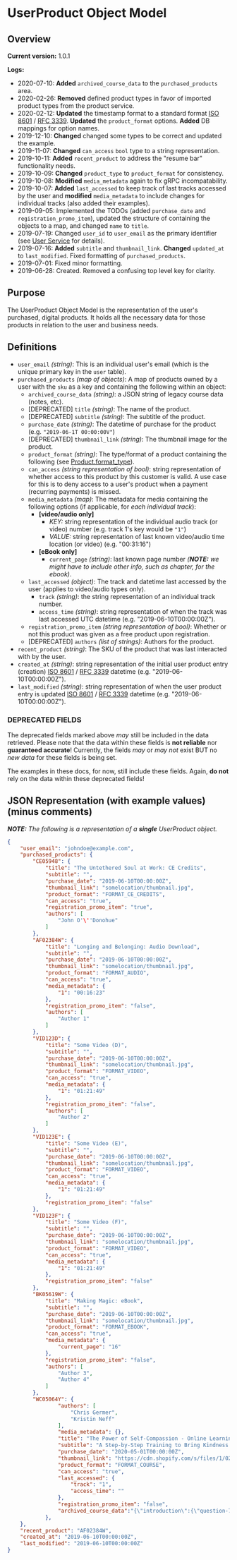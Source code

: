 # UserProduct Object Model

## Overview

**Current version:** 1.0.1

**Logs:**

- 2020-07-10: **Added** `archived_course_data` to the `purchased_products` area.
- 2020-02-26: **Removed** defined product types in favor of imported product types from the product service.
- 2020-02-12: **Updated** the timestamp format to a standard format [ISO 8601](https://en.wikipedia.org/wiki/ISO_8601) / [RFC 3339](https://tools.ietf.org/html/rfc3339). **Updated** the `product_format` options. **Added** DB mappings for option names.
- 2019-12-10: **Changed** changed some types to be correct and updated the example.
- 2019-11-07: **Changed** `can_access` `bool` type to a string representation.
- 2019-10-11: **Added** `recent_product` to address the "resume bar" functionality needs.
- 2019-10-09: **Changed** `product_type` to `product_format` for consistency.
- 2019-10-08: **Modified** `media_metadata` again to fix gRPC incompatability.
- 2019-10-07: **Added** `last_accessed` to keep track of last tracks accessed by the user and **modified** `media_metadata` to include changes for individual tracks (also added their examples).
- 2019-09-05: Implemented the TODOs (added `purchase_date` and `registration_promo_item`), updated the structure of containing the objects to a map, and changed `name` to `title`.
- 2019-07-19: Changed `user_id` to `user_email` as the primary identifier (see [User Service](https://github.com/stdev/ch-user-service/blob/develop/user/User.md) for details).
- 2019-07-16: **Added** `subtitle` and `thumbnail_link`. **Changed** `updated_at` to `last_modified`. Fixed formatting of `purchased_products`.
- 2019-07-01: Fixed minor formatting.
- 2019-06-28: Created. Removed a confusing top level key for clarity.

## Purpose

The UserProduct Object Model is the representation of the user's purchased, digital products. It holds all the necessary data for those products in relation to the user and business needs.

## Definitions

- `user_email` _(string)_: This is an individual user's email (which is the unique primary key in the `user` table).
- `purchased_products` _(map of objects)_: A map of products owned by a user with the `sku` as a key and containing the following within an object:
	- `archived_course_data` _(string)_: a JSON string of legacy course data (notes, etc).
	- [DEPRECATED] `title` _(string)_: The name of the product.
	- [DEPRECATED] `subtitle` _(string)_: The subtitle of the product.
	- `purchase_date` _(string)_: The datetime of purchase for the product (e.g. `"2019-06-1T 00:00:00V"`)
	- [DEPRECATED] `thumbnail_link` _(string)_: The thumbnail image for the product.
	- `product_format` _(string)_: The type/format of a product containing the following (see [Product.format_type](Product.md)).
	- `can_access` _(string representation of bool)_: string representation of whether access to this product by this customer is valid. A use case for this is to deny access to a user's product when a payment (recurring payments) is missed.
	- `media_metadata` _(map)_: The metadata for media containing the following options (if applicable, for _each individual track_):
		- **[video/audio only]**
			- *KEY:* string representation of the individual audio track (or video) number (e.g. track 1's key would be `"1"`)
			- *VALUE:* string representation of last known video/audio time location (or video) (e.g. "00:31:16")
		- **[eBook only]**
			- `current_page` _(string)_:  last known page number _(**NOTE:** we might have to include other info, such as chapter, for the ebook)_.
	- `last_accessed` _(object)_: The track and datetime last accessed by the user (applies to video/audio types only).
		- `track` _(string)_: the string representation of an individual track number.
		- `access_time` _(string)_: string representation of when the track was last accessed UTC datetime (e.g. "2019-06-10T00:00:00Z").
	- `registration_promo_item` _(string representation of bool)_: Whether or not this product was given as a free product upon registration.
	- [DEPRECATED] `authors` _(list of strings)_: Authors for the product.
- `recent_product` _(string)_: The SKU of the product that was last interacted with by the user.
- `created_at` _(string)_: string representation of the initial user product entry (creation) [ISO 8601](https://en.wikipedia.org/wiki/ISO_8601) / [RFC 3339](https://tools.ietf.org/html/rfc3339) datetime (e.g. "2019-06-10T00:00:00Z").
- `last_modified` _(string)_: string representation of when the user product entry is updated [ISO 8601](https://en.wikipedia.org/wiki/ISO_8601) / [RFC 3339](https://tools.ietf.org/html/rfc3339) datetime (e.g. "2019-06-10T00:00:00Z").

### DEPRECATED FIELDS

The deprecated fields marked above _may_ still be included in the data retrieved. Please note that the data within these fields is **not reliable** nor **guaranteed accurate**! Currently, the fields _may_ or _may not_ exist BUT no _new data_ for these fields is being set.

The examples in these docs, for now, still include these fields. Again, **do not** rely on the data within these deprecated fields!

## JSON Representation (with example values) (minus comments)

_**NOTE:** The following is a representation of a **single** UserProduct object._
```json
{
	"user_email": "johndoe@example.com",
	"purchased_products": {
		"CE05948": {
            "title": "The Untethered Soul at Work: CE Credits",
            "subtitle": "",
            "purchase_date": "2019-06-10T00:00:00Z",
            "thumbnail_link": "somelocation/thumbnail.jpg",
            "product_format": "FORMAT_CE_CREDITS",
            "can_access": "true",
            "registration_promo_item": "true",
            "authors": [
                "John O'\''Donohue"
            ]
        },
		"AF02384W": {
            "title": "Longing and Belonging: Audio Download",
            "subtitle": "",
            "purchase_date": "2019-06-10T00:00:00Z",
            "thumbnail_link": "somelocation/thumbnail.jpg",
            "product_format": "FORMAT_AUDIO",
            "can_access": "true",
            "media_metadata": {
                "1": "00:16:23"
            },
            "registration_promo_item": "false",
            "authors": [
                "Author 1"
            ]
        },
        "VID123D": {
            "title": "Some Video (D)",
            "subtitle": "",
            "purchase_date": "2019-06-10T00:00:00Z",
            "thumbnail_link": "somelocation/thumbnail.jpg",
            "product_format": "FORMAT_VIDEO",
            "can_access": "true",
            "media_metadata": {
                "1": "01:21:49"
            },
            "registration_promo_item": "false",
            "authors": [
                "Author 2"
            ]
        },
        "VID123E": {
            "title": "Some Video (E)",
            "subtitle": "",
            "purchase_date": "2019-06-10T00:00:00Z",
            "thumbnail_link": "somelocation/thumbnail.jpg",
            "product_format": "FORMAT_VIDEO",
            "can_access": "true",
            "media_metadata": {
                "1": "01:21:49"
            },
            "registration_promo_item": "false"
        },
        "VID123F": {
            "title": "Some Video (F)",
            "subtitle": "",
            "purchase_date": "2019-06-10T00:00:00Z",
            "thumbnail_link": "somelocation/thumbnail.jpg",
            "product_format": "FORMAT_VIDEO",
            "can_access": "true",
            "media_metadata": {
                "1": "01:21:49"
            },
            "registration_promo_item": "false"
        },
        "BK05619W": {
            "title": "Making Magic: eBook",
            "subtitle": "",
            "purchase_date": "2019-06-10T00:00:00Z",
            "thumbnail_link": "somelocation/thumbnail.jpg",
            "product_format": "FORMAT_EBOOK",
            "can_access": "true",
            "media_metadata": {
                "current_page": "16"
            },
            "registration_promo_item": "false",
            "authors": [
                "Author 3",
                "Author 4"
            ]
        },
        "WC05064Y": {
                "authors": [
                    "Chris Germer",
                    "Kristin Neff"
                ],
                "media_metadata": {},
                "title": "The Power of Self-Compassion - Online Learning",
                "subtitle": "A Step-by-Step Training to Bring Kindness and Inner Strength to Any Moment of Your Life",
                "purchase_date": "2020-05-01T00:00:00Z",
                "thumbnail_link": "https://cdn.shopify.com/s/files/1/0253/2822/2307/products/PSC-shop.png?v=1590015402",
                "product_format": "FORMAT_COURSE",
                "can_access": "true",
                "last_accessed": {
                    "track": "1",
                    "access_time": ""
                },
                "registration_promo_item": "false",
                "archived_course_data":"{\"introduction\":{\"question-771\":{\"question\":\" What is your greatest wish for yourself after completing \<em\>The Power of Self-Compassion?\</em\>,\"},\"question-772\":{\"question\":\" What drew you to signing up for \<em\>The Power of Self-Compassion?\</em\>,\"},\"question-780\":{\"question\":\" Self-Judgment:,\"},\"question-781\":{\"question\":\" Common Humanity:,\"},\"question-782\":{\"question\":\" Isolation:,\"},\"question-783\":{\"question\":\" Mindfulness:,\"},\"question-784\":{\"question\":\" Over-Identification:,\"},\"question-785\":{\"question\":\" Overall Score:\"},\"question-789\":{\"question\":\" Self-Kindness:,\"},\"question-808\":{\"question\":\" What would your life look like if you were more self-compassionate?,\"}},\"journal\":{\"session 1\":{\"page 1\":{\"comment 1\":[\"This is a note on session 1. Hello world.\",\"1527018973\"]}},\"session 2\":{\"page 1\":{\"comment 2\":[\"session 2 entry\",\"1527019015\"]}}},\"workbook\":{\"1: What Is Self-Compassion?\":{\"question-1179\":{\"answer\":\"sldkfj sdlkfj kldf\",\"question\":\" Think about how you typically treat a good friend when they are struggling.  What types of things do you say, what is your tone of voice, and what is your stance toward your friend?,\"},\"question-1180\":{\"answer\":\"sdlfk sdlkfj slkdfj ksldfj d\",\"question\":\" Think about how you typically treat yourself when you are struggling? What types of things do you say, what is your tone of voice, and what is your stance toward yourself?,\"},\"question-1181\":{\"answer\":\"dsf sdf sdf sf sf\",\"question\":\" Do you notice any patterns of difference between how you treat yourself and how you treat your friends in moments of struggle?,\"},\"question-726\":{\"question\":\" Sometimes it takes a while to find a touch that feels comfortable, but once you find one it’s one of the easiest and quickest ways to give yourself compassion in a moment of emotional struggle. Were you able to find a soothing touch that felt supportive and comforting? If not, would you be willing to continue that exploration?,\"},\"question-727\":{\"question\":\" What was the self-compassion break like for you?,\"},\"question-728\":{\"question\":\" Did you notice anything after saying the first phase, “This is a moment of suffering”? Any shifts?,\"},\"question-729\":{\"question\":\" How about the second phrase, which reminded you that situations like this were part of being human? Was there a change for you?,\"},\"question-730\":{\"question\":\" How did it go after the third phrase when you were invited to be kind to yourself? Were you able to speak heart to heart with a friend? What was it like to say the same words to yourself? Was it easier? Was it more difficult?\"}},\"2: The Foundation of Mindfulness\":{\"question-717\":{\"question\":\" If you are familiar with breath meditation, how was it to bring affection and appreciation into the practice, to allow yourself to be soothed by your own breath? Were you able to\<em\> be\</em\> the breath?,\"},\"question-718\":{\"question\":\" Did you notice that your attention increased when you \<em\>enjoyed\</em\> the breath?,\"},\"question-719\":{\"question\":\" Could you feel the difference between “being”—being held by the breath—and “doing”—trying to keep your attention with the breath?,\"},\"question-720\":{\"question\":\" Write down any additional comments or observations you experienced during the Affectionate Breathing Meditation.,\"},\"question-721\":{\"question\":\" Write down a current situation in your life where you feel that resisting the reality of something painful is causing you unnecessary suffering, and may actually be making things worse than they need to be (e.g., procrastinating on a big project, resenting something about your current job, harboring anger toward your neighbor’s barking dog).,\"},\"question-722\":{\"question\":\" How do you know that you are resisting? Is there any discomfort in the body or the mind? Can you describe it?,\"},\"question-723\":{\"question\":\" What are the consequences of resisting? For example, how might your life be easier if you stopped resisting or resisted a little less?,\"},\"question-724\":{\"question\":\" Can you see that resistance might be serving you in some way? Perhaps resistance is helping you not to feel certain feelings? If difficult feelings arise, please be kind to yourself. Honor your resistance, knowing that it allows you to function in the world.,\"},\"question-725\":{\"question\":\" Now, please consider how mindfulness or self-compassion might help lessen your resistance in this situation. Might validating the pain (“This is tough”) and letting it into your life (“opening the hand of fear”) make things easier or more difficult? Or would offering yourself a little forgiveness (“It’s not your fault”) or understanding (“This is how people feel in these situations”) bring some relief?,\"},\"question-767\":{\"question\":\" During the Informal Practice: Soles of the Feet, what did you notice when you anchored your attention in your feet? What did you not notice?,\"},\"question-768\":{\"question\":\" How did anchoring your attention in your feet impact your mental and emotional state?,\"},\"question-769\":{\"question\":\" How might you actually use this in your daily life (e.g., walking to your car, at the grocery store, cleaning the house)?\"},\"question-770\":{\"question\":\" What did you notice during the Affectionate Breathing Meditation? What did you feel? How are you feeling now?,\"}},\"3: Lovingkindness\":{\"question-1216\":{\"question\":\" What do I need?,\"},\"question-1217\":{\"question\":\" How might I phrase my need as a wish for myself?,\"},\"question-1218\":{\"question\":\" What do I need to hear from others?,\"},\"question-1219\":{\"question\":\" How might I phrase what I need to hear as a wish for myself?,\"},\"question-1220\":{\"question\":\" Select one to three words or phrases that you would like to use in lovingkindness meditation.,\"},\"question-760\":{\"question\":\" Were you able to settle on a loved one? How did that feel for you?,\"},\"question-761\":{\"question\":\" Were there any challenging aspects to this meditation for you? Could you hold \<em\>those\</em\> in compassion?,\"},\"question-762\":{\"question\":\" Did you find that the phrases weren’t really evoking feelings of lovingkindness?,\"},\"question-763\":{\"question\":\" What did you notice? What came up for you? What was the process like for you?,\"},\"question-764\":{\"question\":\" How do we know we found a good phrase? With gratitude there is no more longing; we are complete. Did you find any phrases that filled your heart with gratitude?,\"},\"question-765\":{\"question\":\" What words or phrases did you write down during the Finding Lovingkindness Phrases practice?\"},\"question-766\":{\"question\":\" What did you notice? What came up for you? What was your experience?,\"}},\"4: Finding Our Inner Compassionate Voice\":{\"question-1238\":{\"question\":\" Write down a behavior that you would like to change that you typically criticize yourself for.,\"},\"question-1239\":{\"question\":\" Please write down what you typically say to yourself when you find yourself engaging in this behavior.,\"},\"question-1240\":{\"question\":\" After getting in touch with the part of you that feels criticized, notice how it feels to receive this message. What has been the impact on you?,\"},\"question-1241\":{\"question\":\" Please write some words of kindness to yourself for how hard it has been to hear such criticism.,\"},\"question-1242\":{\"question\":\" Now ask yourself what might be driving your inner critic? Is it trying to keep you safe in some way, even if that hasn’t been the end result? What motivates your inner critic?,\"},\"question-1243\":{\"question\":\" If you were able to connect in some way with the way the inner critic is attempting to help you, try writing a few words of thanks to your inner critic.,\"},\"question-1244\":{\"question\":\" After getting in touch with your inner compassionate self, write some words of encouragement and support about changing this behavior from your inner compassionate self.,\"},\"question-745\":{\"question\":\" What was it like to whisper the words into your ear? Were you able to let them in?,\"},\"question-746\":{\"question\":\" Were you able to let in and hear the words from the inside?,\"},\"question-747\":{\"question\":\" The phrases for self-compassion sometimes differ a little from lovingkindness. Compassion phrases reflect compassion as a loving response to suffering rather than as simply encouragement to be happy. Did this meditation differ from Lovingkindness for a Loved One?,\"},\"question-748\":{\"question\":\" Where are you now in this program in terms of the stages of progress? Please take a moment to reflect on what part of the cycle you might be in right now—striving, disillusionment, or true acceptance?,\"},\"question-749\":{\"question\":\" How is the program going for you now? Surveying the terrain of your heart, has there been anything particularly surprising, challenging, uplifting, or confusing so far in the course?,\"},\"question-750\":{\"question\":\" If you are struggling, is there any way that you can reduce the struggle through mindfulness? Is there any experience that you would like to give a little more space—or let go of—that would make your participation in the program easier or more delightful?,\"},\"question-751\":{\"question\":\" We all have difficult parts of ourselves—parts we have trouble accepting with compassion. Is there any part of yourself that you might be beginning to embrace or befriend, or that you would like to learn to embrace or befriend?,\"},\"question-752\":{\"question\":\" Could you identify the voice of inner criticism?,\"},\"question-753\":{\"question\":\" How did it feel to consider the part of you that feels criticized and give yourself some compassion?,\"},\"question-754\":{\"question\":\" Were you able to find any way your critical voice was trying to help you?,\"},\"question-755\":{\"question\":\" Did it make sense to thank the inner critic for its efforts?,\"},\"question-756\":{\"question\":\" Were you able to get in contact with your inner compassionate self?,\"},\"question-757\":{\"question\":\" What was the impact of saying the words, “I love you and don’t want you to suffer”?,\"},\"question-758\":{\"question\":\" Could you write from the perspective of your inner compassionate voice? If so, how did it feel to relate to this behavior that you have been trying to change for so long? If you weren’t able to get in touch with yourself, were you able to have compassion for that, too?,\"},\"question-759\":{\"question\":\" How are you feeling now? Is there anything you need in the moment?\"}},\"5: Living a Meaningful Life\":{\"question-1225\":{\"question\":\" Please write down what happened – a struggle in your life that seemed very difficult to bear at the time, but looking back, taught you an important lesson.,\"},\"question-1226\":{\"question\":\" What deeper lesson did the challenge or crisis teach you that you might not otherwise have learned?,\"},\"question-1227\":{\"question\":\" Is there a \<em\>current situation\</em\> in your life right now that might have a silver lining—a hidden message. If so, what is that hidden lesson?,\"},\"question-1228\":{\"question\":\" Is there any way that you can use mindfulness or self-compassion to be with this current situation in your life that might make you feel safer and allow you to learn from it?,\"},\"question-1229\":{\"question\":\" Imagining that you are near the end of your life, what values did your life embody that gave your life meaning and satisfaction?,\"},\"question-1230\":{\"question\":\" Please write down any ways that you might not be living in accord with your core values. If there are many, please choose just one.,\"},\"question-1231\":{\"question\":\" Are there any \<em\>external obstacles\</em\> that might be getting in the way of living in accord with your core values?,\"},\"question-1232\":{\"question\":\" Are there any \<em\>internal\</em\> obstacles?,\"},\"question-1233\":{\"question\":\" How might self-kindness and self-compassion help you live in accord with your core values?,\"},\"question-1234\":{\"question\":\" What core value (or values) are so important to you that you would like to remind yourself of it every day?,\"},\"question-1235\":{\"question\":\" How could you frame the core value in the form of a vow, perhaps adding “May I…”?,\"},\"question-1236\":{\"question\":\" How did it feel to affirm your core value in the form of a vow?,\"},\"question-1237\":{\"question\":\" Is there a daily ritual you might like to establish to keep your vow alive in your life?\"},\"question-737\":{\"question\":\" What did you notice during the meditation? What did you feel?,\"},\"question-738\":{\"question\":\" Was it easier to breathe compassion in for yourself or out for another?,\"},\"question-739\":{\"question\":\" Were you able to adjust the flow depending on the needs of the moment?,\"},\"question-740\":{\"question\":\" How did it feel to notice and validate the internal and external obstacles?,\"},\"question-741\":{\"question\":\" How was it to bring kindness and compassion to yourself in the face of those obstacles?,\"},\"question-742\":{\"question\":\" How was it to forgive yourself for being imperfect?,\"}},\"6: Working with Difficult Emotions\":{\"question-736\":{\"question\":\" Were you able to find a label for the difficult emotion? What happened for you when you labeled it? Did you notice any shift?,\"},\"question-801\":{\"question\":\" Did you encounter any difficulties with this practice?\"},\"question-802\":{\"question\":\" Did the emotion change when you softened that part of the body, soothed yourself, and allowed it to be there?,\"},\"question-803\":{\"question\":\" What was it like to explore your body for the physical sensation associated with the emotion?,\"}},\"7: Self-Compassion in Relationships\":{\"question-790\":{\"question\":\" Did you hear something meaningful for this time in your life?,\"},\"question-791\":{\"question\":\" Did you have anything you wanted to say to this being?,\"},\"question-792\":{\"question\":\" Did you receive anything with special meaning?,\"},\"question-793\":{\"question\":\" What was it like to discover that this warm, compassionate friend is actually a part of you, accessible whenever you need it?,\"},\"question-794\":{\"question\":\" What did you notice? What did you feel?,\"},\"question-795\":{\"question\":\" Did you notice a shift when you said the equanimity phrases?,\"},\"question-796\":{\"question\":\" What was it like to breathe in for yourself and out for another? What was it like to relate to that other person?,\"},\"question-797\":{\"question\":\" Were you able to use the breath to send and receive compassion?,\"},\"question-798\":{\"question\":\" Could you adjust the flow so more went to yourself or the other as needed?\"},\"question-799\":{\"question\":\" Could you visualize a compassionate friend or have a sense of presence?,\"},\"question-800\":{\"question\":\" Could you visualize a reasonably safe and peaceful place?,\"}},\"8: Embracing Your Life and Yourself\":{\"question-1279\":{\"question\":\" Please write down five deeply meaningful and important things that you are grateful for in your life.,\"},\"question-1280\":{\"question\":\" Now please write down five small and insignificant things that you are also grateful for.,\"},\"question-1281\":{\"question\":\" Reflect on how it feels inside when you open your heart in gratitude, and make any notes you wish.,\"},\"question-1283\":{\"question\":\" What are three to four things that you really like and appreciate about yourself?,\"},\"question-1284\":{\"question\":\" Going even deeper down, what else do you appreciate about yourself?,\"},\"question-1285\":{\"question\":\" Please choose one good quality and note down anyone who may have helped you develop that good quality.,\"},\"question-1289\":{\"question\":\" Heart Question: “What touched me, moved me, or shifted inside of me?” Please jot down what arises for you.,\"},\"question-1290\":{\"question\":\" Practice Question: “What practices worked for me?” Please note down the practices that were most interesting, enjoyable, or meaningful to you.,\"},\"question-773\":{\"question\":\" What did you notice? What did you feel?,\"},\"question-774\":{\"question\":\" What was it like to give compassion to whomever came into your mind’s eye? Did anything surprise you? Is this a practice you would like to remember?,\"},\"question-775\":{\"question\":\" What would your life look like if you practiced this before you left your home each morning?,\"},\"question-776\":{\"question\":\" What was that like for you? Were you able to think of qualities you liked about yourself?,\"},\"question-777\":{\"question\":\" How did it make you feel—good or uncomfortable?,\"},\"question-778\":{\"question\":\" Did self-appreciation become easier when you brought in gratitude for others?,\"},\"question-779\":{\"question\":\" How did you feel at the end of the exercise?,\"},\"question-780\":{\"question\":\" Self-Judgment:,\"},\"question-781\":{\"question\":\" Common Humanity:,\"},\"question-782\":{\"question\":\" Isolation:,\"},\"question-783\":{\"question\":\" Mindfulness:,\"},\"question-784\":{\"question\":\" Over-Identification:,\"},\"question-785\":{\"question\":\" Overall Score:,\"},\"question-786\":{\"question\":\" Now, go back and compare your self-compassion quiz scores from the beginning of the course to your scores from the end of the course. What did you notice about your scores from the beginning of the course to the end of the course?,\"},\"question-787\":{\"question\":\" Overall, are you more self-compassionate with yourself after taking this course?,\"},\"question-788\":{\"question\":\" What would your life look like if you continued to practice self-compassion?\"},\"question-789\":{\"question\":\" Self-Kindness:,\"}}}}"
            },
	},
	"recent_product": "AF02384W",
	"created_at": "2019-06-10T00:00:00Z",
	"last_modified": "2019-06-10T00:00:00Z"
}
```